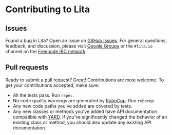 # Contributing to Lita

## Issues

Found a bug in Lita? Open an issue on [GitHub Issues](https://github.com/jimmycuadra/lita/issues). For general questions, feedback, and discussion, please visit [Google Groups](http://groups.google.com/group/litaio) or the `#lita.io` channel on the [Freenode IRC network](https://webchat.freenode.net/).

## Pull requests

Ready to submit a pull request? Great! Contributions are most welcome. To get your contributions accepted, make sure:

* All the tests pass. Run `rspec`.
* No code quality warnings are generated by [RuboCop](https://github.com/bbatsov/rubocop). Run `rubocop`.
* Any new code paths you've added are covered by tests.
* Any new classes or methods you've added have API documentation compatible with [YARD](http://yardoc.org/). If you've significantly changed the behavior of an existing class or method, you should also update any existing API documentation.
